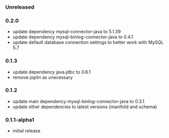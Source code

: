 ### Unreleased

### 0.2.0

* update dependency mysql-connector-java to 5.1.39
* update dependency mysql-binlog-connector-java to 0.4.1
* update default database connection settings to better work with MySQL 5.7

### 0.1.3

* update dependency java.jdbc to 0.6.1
* remove joplin as unecessary

### 0.1.2

* update main dependency mysql-binlog-connector-java to 0.3.1
* update other dependencies to latest versions (manifold and schema)


### 0.1.1-alpha1

* initial release

